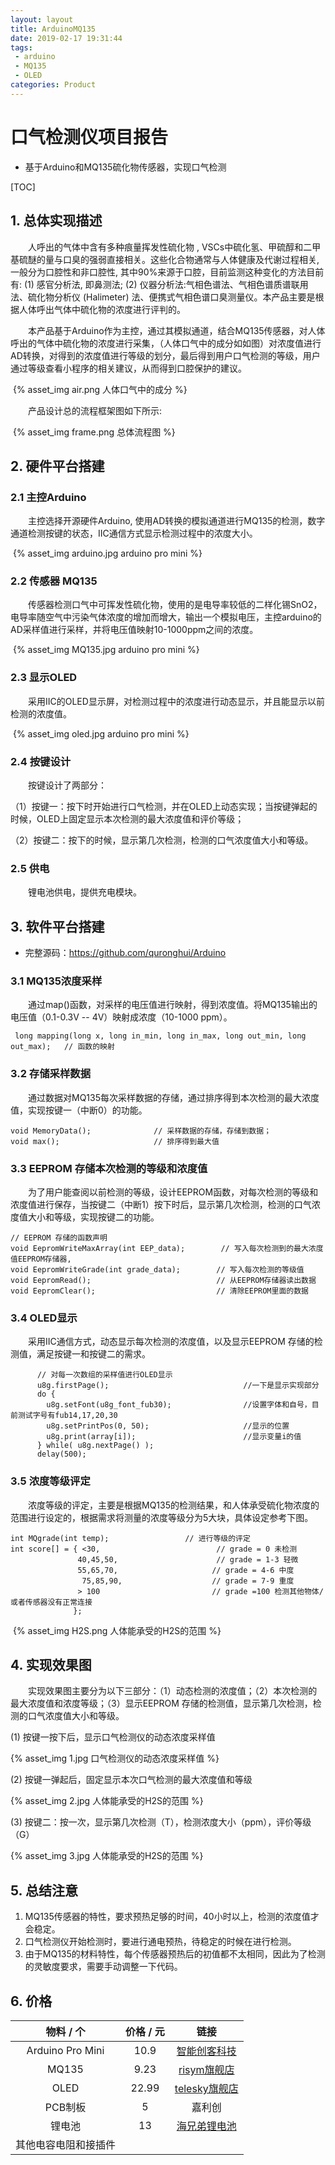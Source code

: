 ```yaml
---
layout: layout
title: ArduinoMQ135
date: 2019-02-17 19:31:44
tags:  
 - arduino 
 - MQ135 
 - OLED 
categories: Product
---
```


# 口气检测仪项目报告

+ 基于Arduino和MQ135硫化物传感器，实现口气检测

  

[TOC]



## 1. 总体实现描述

　　人呼出的气体中含有多种痕量挥发性硫化物 , VSCs中硫化氢、甲硫醇和二甲基硫醚的量与口臭的强弱直接相关。这些化合物通常与人体健康及代谢过程相关, 一般分为口腔性和非口腔性, 其中90%来源于口腔，目前监测这种变化的方法目前有: (1) 感官分析法, 即鼻测法; (2) 仪器分析法:气相色谱法、气相色谱质谱联用法、硫化物分析仪 (Halimeter) 法、便携式气相色谱口臭测量仪。本产品主要是根据人体呼出气体中硫化物的浓度进行评判的。  

　　本产品基于Arduino作为主控，通过其模拟通道，结合MQ135传感器，对人体呼出的气体中硫化物的浓度进行采集，（人体口气中的成分如如图）对浓度值进行AD转换，对得到的浓度值进行等级的划分，最后得到用户口气检测的等级，用户通过等级查看小程序的相关建议，从而得到口腔保护的建议。

​						{% asset_img air.png 人体口气中的成分 %}

　　产品设计总的流程框架图如下所示: 

​						{% asset_img frame.png 总体流程图 %}

## 2. 硬件平台搭建

### 2.1 主控Arduino　　

　　主控选择开源硬件Arduino, 使用AD转换的模拟通道进行MQ135的检测，数字通道检测按键的状态，IIC通信方式显示检测过程中的浓度大小。

​						{% asset_img arduino.jpg arduino pro mini %}

### 2.2  传感器 MQ135

　　传感器检测口气中可挥发性硫化物，使用的是电导率较低的二样化锡SnO2，电导率随空气中污染气体浓度的增加而增大，输出一个模拟电压，主控arduino的AD采样值进行采样，并将电压值映射10-1000ppm之间的浓度。

​						{% asset_img MQ135.jpg arduino pro mini %}

### 2.3 显示OLED

　　采用IIC的OLED显示屏，对检测过程中的浓度进行动态显示，并且能显示以前检测的浓度值。

​						{% asset_img oled.jpg arduino pro mini %}	

### 2.4 按键设计

　　按键设计了两部分：

（1）按键一：按下时开始进行口气检测，并在OLED上动态实现；当按键弹起的时候，OLED上固定显示本次检测的最大浓度值和评价等级；

（2）按键二：按下的时候，显示第几次检测，检测的口气浓度值大小和等级。

### 2.5 供电

　　锂电池供电，提供充电模块。

## 3. 软件平台搭建

+ 完整源码：https://github.com/quronghui/Arduino

### 3.1 MQ135浓度采样

　　通过map()函数，对采样的电压值进行映射，得到浓度值。将MQ135输出的电压值（0.1-0.3V -- 4V）映射成浓度（10-1000 ppm）。

```
 long mapping(long x, long in_min, long in_max, long out_min, long out_max);   // 函数的映射
```

### 3.2 存储采样数据

　　通过数据对MQ135每次采样数据的存储，通过排序得到本次检测的最大浓度值，实现按键一（中断0）的功能。

```
void MemoryData();              // 采样数据的存储，存储到数据；
void max();						// 排序得到最大值
```

### 3.3 EEPROM 存储本次检测的等级和浓度值

　　为了用户能查阅以前检测的等级，设计EEPROM函数，对每次检测的等级和浓度值进行保存，当按键二（中断1）按下时后，显示第几次检测，检测的口气浓度值大小和等级，实现按键二的功能。

```
// EEPROM 存储的函数声明
void EepromWriteMaxArray(int EEP_data);        // 写入每次检测到的最大浓度值EEPROM存储器,
void EepromWriteGrade(int grade_data);        // 写入每次检测的等级值
void EepromRead();                            // 从EEPROM存储器读出数据
void EepromClear();                           // 清除EEPROM里面的数据
```

### 3.4 OLED显示

　　采用IIC通信方式，动态显示每次检测的浓度值，以及显示EEPROM 存储的检测值，满足按键一和按键二的需求。

```
      // 对每一次数组的采样值进行OLED显示
      u8g.firstPage();                              //一下是显示实现部分
      do {
        u8g.setFont(u8g_font_fub30);                //设置字体和自号，目前测试字号有fub14,17,20,30
        u8g.setPrintPos(0, 50);                     //显示的位置
        u8g.print(array[i]);                        //显示变量i的值
      } while( u8g.nextPage() );
      delay(500);
```

### 3.5 浓度等级评定

　　浓度等级的评定，主要是根据MQ135的检测结果，和人体承受硫化物浓度的范围进行设定的，根据需求将测量的浓度等级分为5大块，具体设定参考下图。

```
int MQgrade(int temp);                 // 进行等级的评定
int score[] = { <30,                          // grade = 0 未检测
               40,45,50,                      // grade = 1-3 轻微
               55,65,70,                     // grade = 4-6 中度
                75,85,90,                    // grade = 7-9 重度
               > 100                         // grade =100 检测其他物体/或者传感器没有正常连接   
              };   
```

​					{% asset_img H2S.png 人体能承受的H2S的范围 %}	

## 4. 实现效果图

　　实现效果图主要分为以下三部分：（1）动态检测的浓度值；（2）本次检测的最大浓度值和浓度等级；（3）显示EEPROM 存储的检测值，显示第几次检测，检测的口气浓度值大小和等级。

(1) 按键一按下后，显示口气检测仪的动态浓度采样值

{% asset_img 1.jpg 口气检测仪的动态浓度采样值 %}

(2) 按键一弹起后，固定显示本次口气检测的最大浓度值和等级

{% asset_img 2.jpg 人体能承受的H2S的范围 %}

(3) 按键二：按一次，显示第几次检测（T），检测浓度大小（ppm），评价等级（G）

{% asset_img 3.jpg 人体能承受的H2S的范围 %}

## 5. 总结注意

1. MQ135传感器的特性，要求预热足够的时间，40小时以上，检测的浓度值才会稳定。
2. 口气检测仪开始检测时，要进行通电预热，待稳定的时候在进行检测。
3. 由于MQ135的材料特性，每个传感器预热后的初值都不太相同，因此为了检测的灵敏度要求，需要手动调整一下代码。

## 6. 价格

|      物料 / 个       | 价格 / 元 |                             链接                             |
| :------------------: | :-------: | :----------------------------------------------------------: |
|   Arduino Pro Mini   |   10.9    | [智能创客科技](https://item.taobao.com/item.htm?spm=a1z09.2.0.0.17792e8dX05esy&id=570526032936&_u=i23c070s6e66) |
|        MQ135         |   9.23    | [risym旗舰店](https://detail.tmall.com/item.htm?id=13302081252&spm=a1z09.2.0.0.17792e8dX05esy&_u=i23c070sc980) |
|         OLED         |   22.99   | [telesky旗舰店](https://detail.tmall.com/item.htm?id=525584032584&spm=a1z09.2.0.0.17792e8dX05esy&_u=i23c070s808d) |
|       PCB制板        |     5     |                            嘉利创                            |
|        锂电池        |    13     | [海兄弟锂电池 ](https://item.taobao.com/item.htm?id=571443525847&ali_refid=a3_420434_1006:1151968984:N:%E9%94%82%E7%94%B5%E6%B1%A0:2a581f477100d75e1049e99f43f59ee6&ali_trackid=1_2a581f477100d75e1049e99f43f59ee6&spm=a230r.1.1957635.7) |
| 其他电容电阻和接插件 |           |                                                              |

